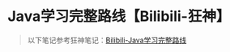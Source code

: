 # Java学习完整路线【Bilibili-狂神】

> 以下笔记参考狂神笔记：[Bilibili-Java学习完整路线](https://www.bilibili.com/read/cv5702420)